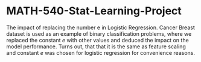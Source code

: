 # MATH-540-Stat-Learning-Project
The impact of replacing the number e in Logistic Regression.
Cancer Breast dataset is used as an example of binary classification problems, where we replaced the constant $e$ with other values and deduced the impact on the model performance.
Turns out, that that it is the same as feature scaling and constant $e$ was chosen for logistic regression for convenience reasons.
